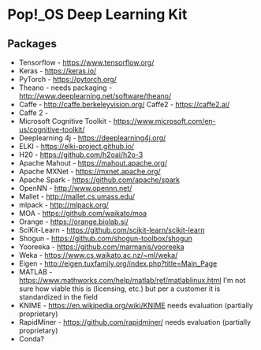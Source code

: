 # Pop!\_OS Deep Learning Kit

## Packages

- Tensorflow - https://www.tensorflow.org/
- Keras - https://keras.io/ 
- PyTorch - https://pytorch.org/
- Theano - needs packaging - http://www.deeplearning.net/software/theano/
- Caffe - http://caffe.berkeleyvision.org/ Caffe2 - https://caffe2.ai/
- Caffe 2 -
- Microsoft Cognitive Toolkit - https://www.microsoft.com/en-us/cognitive-toolkit/
- Deeplearning 4j - https://deeplearning4j.org/
- ELKI - https://elki-project.github.io/
- H20 - https://github.com/h2oai/h2o-3
- Apache Mahout - https://mahout.apache.org/
- Apache MXNet - https://mxnet.apache.org/
- Apache Spark - https://github.com/apache/spark
- OpenNN - http://www.opennn.net/
- Mallet - http://mallet.cs.umass.edu/
- mlpack - http://mlpack.org/
- MOA - https://github.com/waikato/moa
- Orange - https://orange.biolab.si/
- SciKit-Learn - https://github.com/scikit-learn/scikit-learn
- Shogun - https://github.com/shogun-toolbox/shogun
- Yooreeka - https://github.com/marmanis/yooreeka
- Weka - https://www.cs.waikato.ac.nz/~ml/weka/
- Eigen - http://eigen.tuxfamily.org/index.php?title=Main_Page
- MATLAB - https://www.mathworks.com/help/matlab/ref/matlablinux.html 
I'm not sure how viable this is (licensing, etc.) but per a customer
it is standardized in the field
- KNIME - https://en.wikipedia.org/wiki/KNIME needs evaluation (partially proprietary)
- RapidMiner - https://github.com/rapidminer/ needs evaluation (partially proprietary)
- Conda?

